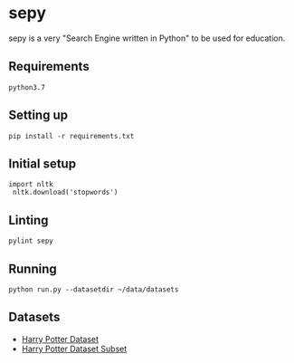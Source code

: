 # sepy

sepy is a very "Search Engine written in Python" to be used for education.

## Requirements

```
python3.7
```

## Setting up
```
pip install -r requirements.txt
```

## Initial setup
```
import nltk
 nltk.download('stopwords')
```

## Linting
```
pylint sepy
```

## Running

```
python run.py --datasetdir ~/data/datasets
```

## Datasets

 - [Harry Potter Dataset](https://drive.google.com/open?id=1y3nuA9H9YTtbv-aazhcMFunioM2OwH5u)
 - [Harry Potter Dataset Subset](https://drive.google.com/open?id=15cb27fzomD-OTsYtkihilYUzwfmJuxwj)
